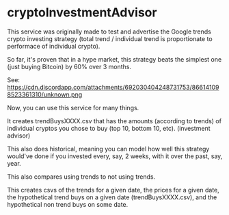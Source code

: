 # cryptoInvestmentAdvisor

This service was originally made to test and advertise the Google trends crypto investing strategy (total trend / individual trend is proportionate to performace of individual crypto).

So far, it's proven that in a hype market, this strategy beats the simplest one (just buying Bitcoin) by 60% over 3 months.

See: https://cdn.discordapp.com/attachments/692030404248731753/866141098523361310/unknown.png

Now, you can use this service for many things.

It creates trendBuysXXXX.csv that has the amounts (according to trends) of individual cryptos you chose to buy (top 10, bottom 10, etc). (investment advisor)

This also does historical, meaning you can model how well this strategy would've done if you invested every, say, 2 weeks, with it over the past, say, year.

This also compares using trends to not using trends.

This creates csvs of the trends for a given date, the prices for a given date, the hypothetical trend buys on a given date (trendBuysXXXX.csv), and the hypothetical non trend buys on some date.
